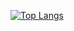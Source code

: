 [![Top Langs](https://github-readme-stats.vercel.app/api/top-langs/?username=MehedAbel&layout=compact&theme=vision-friendly-dark&private=true)]()

<!--
**MehedAbel/MehedAbel** is a ✨ _special_ ✨ repository because its `README.md` (this file) appears on your GitHub profile.

Here are some ideas to get you started:

- 🔭 I’m currently working on ...
- 🌱 I’m currently learning ...
- 👯 I’m looking to collaborate on ...
- 🤔 I’m looking for help with ...
- 💬 Ask me about ...
- 📫 How to reach me: ...
- 😄 Pronouns: ...
- ⚡ Fun fact: ...
-->
